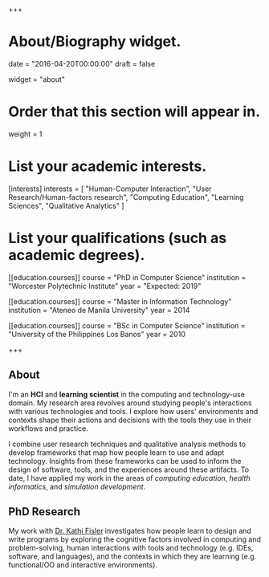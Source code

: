 +++
# About/Biography widget.

date = "2016-04-20T00:00:00"
draft = false

widget = "about"

# Order that this section will appear in.
weight = 1

# List your academic interests.
[interests]
  interests = [
    "Human-Computer Interaction",
    "User Research/Human-factors research",
    "Computing Education",
    "Learning Sciences",
    "Qualitative Analytics"
  ]

# List your qualifications (such as academic degrees).
[[education.courses]]
  course = "PhD in Computer Science"
  institution = "Worcester Polytechnic Institute"
  year = "Expected: 2019"

[[education.courses]]
  course = "Master in Information Technology"
  institution = "Ateneo de Manila University"
  year = 2014

[[education.courses]]
  course = "BSc in Computer Science"
  institution = "University of the Philippines Los Banos"
  year = 2010

+++

## **About**

I'm an **HCI** and **learning scientist** in the computing and technology-use domain. My research area revolves around studying people's interactions with various technologies and tools. I explore how users' environments and contexts shape their actions and decisions with the tools they use in their workflows and practice.

I combine user research techniques and qualitative analysis methods to develop frameworks that map how people learn to use and adapt technology. Insights from these frameworks can be used to inform the design of software, tools, and the experiences around these artifacts. To date, I have applied my work in the areas of *computing education*, *health informatics*, and *simulation development*.

## **PhD Research**

My work with [Dr. Kathi Fisler](http://cs.brown.edu/~kfisler/) investigates how people learn to design and write programs by exploring the cognitive factors involved in computing and problem-solving, human interactions with tools and technology (e.g. IDEs, software, and languages), and the contexts in which they are learning (e.g. functional/OO and interactive environments).
